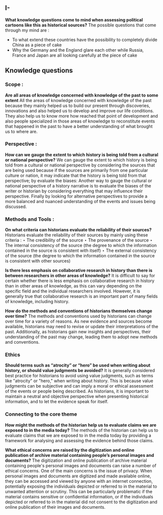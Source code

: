 ## I-

**What knowledge questions come to mind when assessing political cartoons like this as historical sources?**
The possible questions that come through my mind are :
- To what extend these countries have the possibility to  completely divide China as a piece of cake
- Why the Germany and the England glare each other while Russia, France and Japan are all looking carefully at the piece of cake

## Knowledge questions
### Scope :
**Are all areas of knowledge concerned with knowledge of the past to some extent**
All the areas of knowledge concerned with knowledge of the past because they mainly helped us to build our present through discoveries, innovations and also helped us to develop and improve our life conditions. They also help us to know more how reached that point of development and also people specialized in those areas of knowledge to reconstitute events that happened in the past to have a better understanding of what brought us to where are.

### Perspective :
**How can we gauge the extent to which history is being told from a cultural or national perspective?**
We can gauge the extent to which history is being told from a cultural or national perspective by considering the sources that are being used because if the sources are primarily from one particular culture or nation, it may indicate that the history is being told from that perspective; by evaluate the biases: Another way to gauge the cultural or national perspective of a history narrative is to evaluate the biases of the writer or historian by considering everything that may influence their perspective. Finally by looking for alternative perspectives to provide a more balanced and nuanced understanding of the events and issues being discussed.
### Methods and Tools :
**On what criteria can historians evaluate the reliability of their sources?**
Historians evaluate the reliability of their sources by mainly using these criteria :
$\star$ The credibility of the source
$\star$ The provenance of the source
$\star$ The internal consistency of the source (the degree to which the information contained in the source is consistent with itself)
$\star$ The external consistency of the source (the degree to which the information contained in the source is consistent with other sources)

**Is there less emphasis on collaborative research in history than there is between researchers in other areas of knowledge?**
It is difficult to say for certain whether there is less emphasis on collaborative research in history than in other areas of knowledge, as this can vary depending on the specific field and the individual researchers involved. However, it is generally true that collaborative research is an important part of many fields of knowledge, including history.

**How do the methods and conventions of historians themselves change over time?**
The methods and conventions used by historians can change over time for a variety of reasons. As new evidence and sources become available, historians may need to revise or update their interpretations of the past. Additionally, as historians gain new insights and perspectives, their understanding of the past may change, leading them to adopt new methods and conventions.

### Ethics
**Should terms such as “atrocity” or “hero” be used when writing about history, or should value judgments be avoided?**
It is generally considered best practice for historians to avoid using value judgments, such as terms like "atrocity" or "hero," when writing about history. This is because value judgments can be subjective and can imply a moral or ethical assessment of the events or people being described. As historians, it is important to maintain a neutral and objective perspective when presenting historical information, and to let the evidence speak for itself.

### Connecting to the core theme
**How might the methods of the historian help us to evaluate claims we are exposed to in the media today?**
The methods of the historian can help us to evaluate claims that we are exposed to in the media today by providing a framework for analysing and assessing the evidence behind those claims.

**What ethical concerns are raised by the digitization and online publication of archive material containing people’s personal images and documents?**
The digitization and online publication of archive material containing people's personal images and documents can raise a number of ethical concerns. One of the main concerns is the issue of privacy. When personal images and documents are digitized and made available online, they can be accessed and viewed by anyone with an internet connection, potentially exposing the individuals depicted or referred to in the material to unwanted attention or scrutiny. This can be particularly problematic if the material contains sensitive or confidential information, or if the individuals depicted or referred to in the material did not consent to the digitization and online publication of their images and documents.